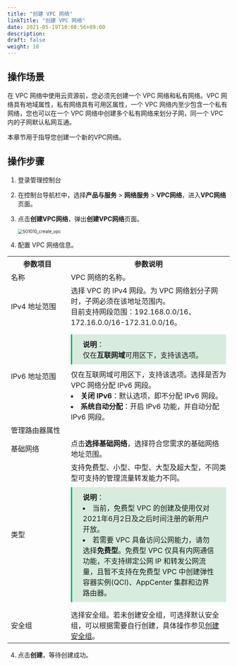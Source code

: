 ```yaml
---
title: "创建 VPC 网络"
linkTitle: "创建 VPC 网络"
date: 2021-05-19T10:08:56+09:00
description:
draft: false
weight: 10
---
```


## 操作场景

在 VPC 网络中使用云资源前，您必须先创建一个 VPC 网络和私有网络。VPC 网络具有地域属性，私有网络具有可用区属性，一个 VPC 网络内至少包含一个私有网络，您也可以在一个 VPC 网络中创建多个私有网络来划分子网，同一个 VPC 内的子网默认私网互通。

本章节用于指导您创建一个新的VPC网络。

## 操作步骤

1. 登录管理控制台
2. 在控制台导航栏中，选择**产品与服务** > **网络服务** > **VPC网络**，进入**VPC网络**页面。

2. 点击**创建VPC网络**，弹出**创建VPC网络**页面。

   <img src="../../../_images/501010_create_vpc.png" alt="501010_create_vpc" style="zoom:70%;" />

3. 配置 VPC 网络信息。

<table>
  <tr>
  	<th style="text-align: center; width: 120px">参数项目</th>
 		<th style="text-align: center">参数说明</th>
  </tr>
  <tr>
  	<td>名称</td>
  	<td>VPC 网络的名称。</td>
  </tr>
  <tr>
  	<td>IPv4 地址范围</td>
  	<td>选择 VPC 的 IPv4 网段。为 VPC 网络划分子网时，子网必须在该地址范围内。<br>目前支持网段范围：192.168.0.0/16、172.16.0.0/16-172.31.0.0/16。</td>
  </tr>
<tr>
  	<td>IPv6 地址范围</td>
  	<td><div style="background-color: #D8ECDE;padding: 10px 24px; margin: 10px 0;border-left:3px solid #00a971;"><b>说明</b>：<br>仅在<b>互联网域</b>可用区下，支持该选项。
      </div>仅在互联网域可用区下，支持该选项。选择是否为 VPC 网络分配 IPv6 网段。<li><b>关闭 IPv6</b>：默认选项，即不分配 IPv6 网段。</li><li><b>系统自动分配</b>：开启 IPv6 功能，并自动分配 IPv6 网段。</li></td>
  </tr>
   <tr>
  	<td colspan="2">管理路由器属性</td>
  </tr>
  <tr>
  	<td>基础网络</td>
    <td>点击<b>选择基础网络</b>，选择符合您需求的基础网络地址范围。</td>
  </tr>
  <tr>
  	<td>类型</td>
  	<td>支持免费型、小型、中型、大型及超大型，不同类型可支持的管理流量转发能力不同。 <br>
     <div style="background-color: #D8ECDE;padding: 10px 24px; margin: 10px 0;border-left:3px solid #00a971;"><b>说明</b>：
       <li>当前，免费型 VPC 的创建及使用仅对2021年6月2日及之后时间注册的新用户开放。</li>
       <li>若需要 VPC 具备访问公网能力，请勿选择<b>免费型</b>。免费型 VPC 仅具有内网通信功能，不支持绑定公网 IP 和转发公网流量，且暂不支持在免费型 VPC 中创建弹性容器实例(QCI)、AppCenter 集群和边界路由器。</li>
      </div>
   	</td>
  </tr>
  <tr>
  	<td>安全组</td>
    <td>选择安全组。若未创建安全组，可选择默认安全组，可以根据需要自行创建，具体操作参见<a  href="/security/security_group/manual/sg_create">创建安全组</a>。</td>
  </tr>
</table>




4. 点击**创建**，等待创建成功。

